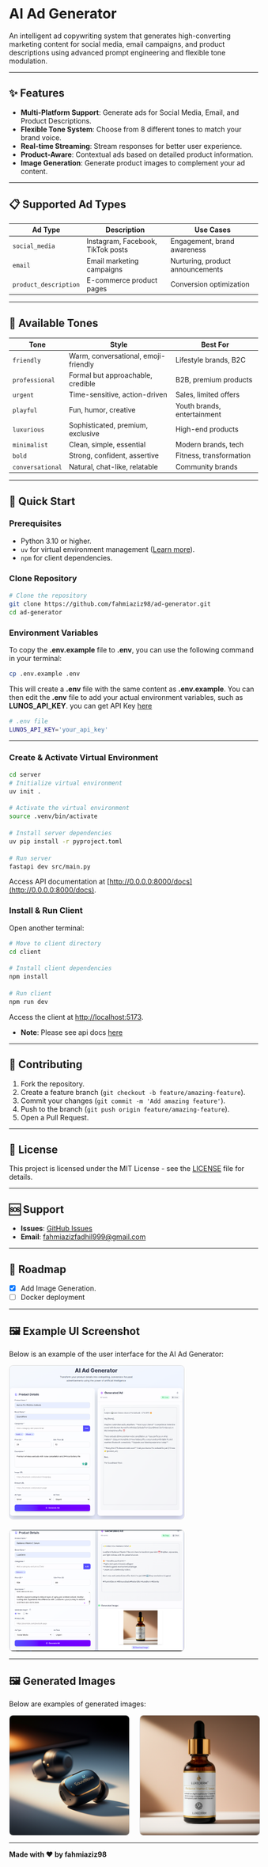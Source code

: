 # AI Ad Generator

An intelligent ad copywriting system that generates high-converting marketing content for social media, email campaigns, and product descriptions using advanced prompt engineering and flexible tone modulation.

---

## ✨ Features

- **Multi-Platform Support**: Generate ads for Social Media, Email, and Product Descriptions.
- **Flexible Tone System**: Choose from 8 different tones to match your brand voice.
- **Real-time Streaming**: Stream responses for better user experience.
- **Product-Aware**: Contextual ads based on detailed product information.
- **Image Generation**: Generate product images to complement your ad content.

---

## 📋 Supported Ad Types

| Ad Type              | Description                     | Use Cases                  |
|----------------------|---------------------------------|---------------------------|
| `social_media`       | Instagram, Facebook, TikTok posts | Engagement, brand awareness |
| `email`              | Email marketing campaigns       | Nurturing, product announcements |
| `product_description`| E-commerce product pages        | Conversion optimization    |

---

## 🎨 Available Tones

| Tone          | Style                          | Best For                     |
|---------------|-------------------------------|------------------------------|
| `friendly`    | Warm, conversational, emoji-friendly | Lifestyle brands, B2C       |
| `professional`| Formal but approachable, credible | B2B, premium products        |
| `urgent`      | Time-sensitive, action-driven | Sales, limited offers        |
| `playful`     | Fun, humor, creative          | Youth brands, entertainment  |
| `luxurious`   | Sophisticated, premium, exclusive | High-end products           |
| `minimalist`  | Clean, simple, essential      | Modern brands, tech          |
| `bold`        | Strong, confident, assertive  | Fitness, transformation      |
| `conversational`| Natural, chat-like, relatable | Community brands             |

---

## 🚀 Quick Start

### Prerequisites

- Python 3.10 or higher.
- `uv` for virtual environment management ([Learn more](https://www.datacamp.com/tutorial/python-uv)).
- `npm` for client dependencies.

### Clone Repository

```bash
# Clone the repository
git clone https://github.com/fahmiaziz98/ad-generator.git
cd ad-generator
```

### Environment Variables
To copy the **.env.example** file to **.env**, you can use the following command in your terminal:
```bash
cp .env.example .env
```
This will create a **.env** file with the same content as **.env.example**. You can then edit the **.env** file to add your actual environment variables, such as **LUNOS_API_KEY**. you can get API Key [here](lunos.tech)
```bash
# .env file
LUNOS_API_KEY='your_api_key'
```

---

### Create & Activate Virtual Environment

```bash
cd server
# Initialize virtual environment
uv init .

# Activate the virtual environment
source .venv/bin/activate

# Install server dependencies
uv pip install -r pyproject.toml 

# Run server
fastapi dev src/main.py
```

Access API documentation at [http://0.0.0.0:8000/docs](http://0.0.0.0:8000/docs).

### Install & Run Client
Open another terminal:

```bash
# Move to client directory
cd client

# Install client dependencies
npm install

# Run client
npm run dev
```

Access the client at [http://localhost:5173](http://localhost:5173).
- **Note**: Please see api docs [here](server/API_DOCS.md)

---


## 🤝 Contributing

1. Fork the repository.
2. Create a feature branch (`git checkout -b feature/amazing-feature`).
3. Commit your changes (`git commit -m 'Add amazing feature'`).
4. Push to the branch (`git push origin feature/amazing-feature`).
5. Open a Pull Request.

---

## 📄 License

This project is licensed under the MIT License - see the [LICENSE](LICENSE) file for details.

---

## 🆘 Support

- **Issues**: [GitHub Issues](https://github.com/fahmiaziz98/ad-generator/issues)
- **Email**: [fahmiazizfadhil999@gmail.com](mailto:fahmiazizfadhil999@gmail.com)

---

## 🚀 Roadmap

- [x] Add Image Generation.
- [ ] Docker deployment

---

## 🖼️ Example UI Screenshot

Below is an example of the user interface for the AI Ad Generator:

<div style="display: flex; flex-direction: column; gap: 20px;">
  <img src="assets/images34.png" alt="Example UI 1" style="width: 70%; border: 1px solid #ddd; border-radius: 8px;" />
  <img src="assets/img007.png" alt="Example UI 2" style="width: 70%; border: 1px solid #ddd; border-radius: 8px;" />
</div>

---

## 🖼️ Generated Images

Below are examples of generated images:

<div style="display: flex; gap: 20px;">
  <img src="assets/Aurora_Pro_Wireless_Earbuds_SoundWave.png" alt="Generated Image 1" style="width: 48%; border: 1px solid #ddd; border-radius: 8px;" />
  <img src="assets/Radiance_Vitamin_C_Serum_LuxeDerm.png" alt="Generated Image 2" style="width: 48%; border: 1px solid #ddd; border-radius: 8px;" />
</div>

---

**Made with ❤️ by fahmiaziz98**